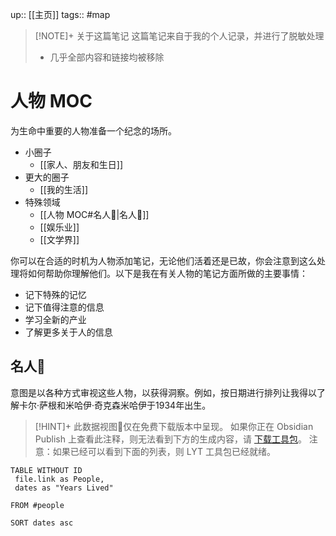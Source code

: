 up:: [[主页]]
tags:: #map 

> [!NOTE]+ 关于这篇笔记
> 这篇笔记来自于我的个人记录，并进行了脱敏处理
> - 几乎全部内容和链接均被移除

# 人物 MOC

为生命中重要的人物准备一个纪念的场所。

-   小圈子
    -   [[家人、朋友和生日]]
-   更大的圈子
    -   [[我的生活]]
-   特殊领域
    -   [[人物 MOC#名人🌋|名人🌋]]
    -   [[娱乐业]]
    -   [[文学界]]

你可以在合适的时机为人物添加笔记，无论他们活着还是已故，你会注意到这么处理将如何帮助你理解他们。以下是我在有关人物的笔记方面所做的主要事情：

-   记下特殊的记忆
-   记下值得注意的信息
-   学习全新的产业
-   了解更多关于人的信息

## 名人🌋
意图是以各种方式审视这些人物，以获得洞察。例如，按日期进行排列让我得以了解卡尔·萨根和米哈伊·奇克森米哈伊于1934年出生。

> [!HINT]+ 此数据视图🔬仅在免费下载版本中呈现。
> 如果你正在 Obsidian Publish 上查看此注释，则无法看到下方的生成内容，请 [下载工具包](https://www.linkingyourthinking.com/download-lyt-kit)。
> 注意：如果已经可以看到下面的列表，则 LYT 工具包已经就绪。

```dataview
TABLE WITHOUT ID
 file.link as People,
 dates as "Years Lived"

FROM #people

SORT dates asc
```




